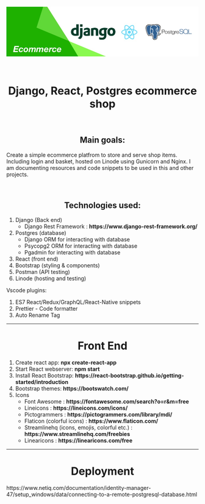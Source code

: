 <p align="center">
  <img src="https://github.com/jssdeveloper/ecommerce/blob/main/documentation/banner.jpg?raw=true">
</p>
<br />

<h1 align="center">Django, React, Postgres ecommerce shop</h1>
<br />

<h2 align="center">Main goals:</h2>
<p>Create a simple ecommerce platfrom to store and serve shop items. Including login and basket, hosted on Linode using Gunicorn and Nginx. I am documenting resources and code snippets to be used in this and other projects.</p>
<br />

<h2 align="center">Technologies used:</h2>
<ol>
  <li>Django (Back end)
    <ul>
      <li>Django Rest Framework : <strong>https://www.django-rest-framework.org/</strong></li>
    </ul>
  </li>
  <li>Postgres (database)
    <ul>
      <li>Django ORM for interacting with database</li>
      <li>Psycopg2 ORM for interacting with database</li>
      <li>Pgadmin for interacting with database</li>
    </ul>
  </li>
  <li>React (front end)</li>
  <li>Bootstrap (styling & components)</li>
  <li>Postman (API testing)</li>
  <li>Linode (hosting and testing)</li>
</ol>

<p>Vscode plugins:</p>
<ol>
  <li>ES7 React/Redux/GraphQL/React-Native snippets</li>
  <li>Prettier - Code formatter</li>
  <li>Auto Rename Tag</li>
</ol>

<hr />

<h1 align="center">Front End</h1>
<ol>
  <li>Create react app: <strong>npx create-react-app</strong></li>
  <li>Start React webserver: <strong>npm start</strong></li>
  <li>Install React Bootstrap: <strong>https://react-bootstrap.github.io/getting-started/introduction</strong></li>
  <li>Bootstrap themes: <strong>https://bootswatch.com/</strong></li>
  <li>Icons
    <ul>
      <li>Font Awesome : <strong>https://fontawesome.com/search?o=r&m=free</strong></li>
      <li>Lineicons : <strong>https://lineicons.com/icons/</strong></li>
      <li>Pictogrammers : <strong>https://pictogrammers.com/library/mdi/</strong></li>
      <li>Flaticon (colorful icons) : <strong>https://www.flaticon.com/</strong></li>
      <li>Streamlinehq (icons, emojis, colorful etc.) : <strong>https://www.streamlinehq.com/freebies</strong></li>
      <li>Linearicons : <strong>https://linearicons.com/free</strong></li>
    </ul>
  </li>
</ol>

<hr />
<h1 align="center">Deployment</h1>
https://www.netiq.com/documentation/identity-manager-47/setup_windows/data/connecting-to-a-remote-postgresql-database.html
